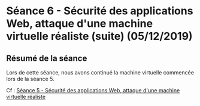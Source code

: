 # Séance 6 - Sécurité des applications Web, attaque d'une machine virtuelle réaliste (suite) (05/12/2019)

## Résumé de la séance

Lors de cette séance, nous avons continué la machine virtuelle commencée lors de la séance 5.

Cf : [Séance 5 - Sécurité des applications Web, attaque d'une machine virtuelle réaliste ](./seance-5.md)
